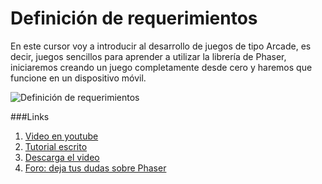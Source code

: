 Definición de requerimientos
============================
En este cursor voy a introducir al desarrollo de juegos de tipo Arcade, es decir, juegos sencillos para aprender a utilizar la librería de Phaser, iniciaremos creando un juego completamente desde cero y haremos que funcione en un dispositivo móvil.

![Definición de requerimientos](https://s3.amazonaws.com/quizzpot/images/180-game-wireframesq.png)


###Links
1. [Video en youtube](https://www.youtube.com/watch?v=fiMVFfyn75U)
2. [Tutorial escrito](https://quizzpot.com/courses/videojuegos-en-html5/articles/definicion-de-requerimientos)
3. [Descarga el video](https://quizzpot.com/courses/videojuegos-en-html5/articles/definicion-de-requerimientos)
5. [Foro: deja tus dudas sobre Phaser](https://quizzpot.com/forum/questions)
